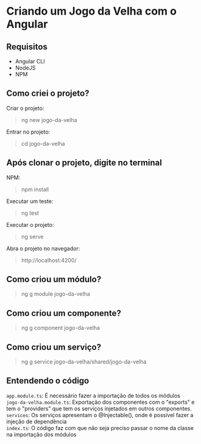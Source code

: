 # Criando um Jogo da Velha com o Angular

## Requisitos
- Angular CLI
- NodeJS
- NPM

## Como criei o projeto?
Criar o projeto:
>ng new jogo-da-velha

Entrar no projeto:
>cd jogo-da-velha

## Após clonar o projeto, digite no terminal
NPM:
>npm install

Executar um teste:
>ng test

Executar o projeto:
>ng serve

Abra o projeto no navegador:
>http://localhost:4200/

## Como criou um módulo?
>ng g module jogo-da-velha

## Como criou um componente?
>ng g component jogo-da-velha

## Como criou um serviço?
>ng g service jogo-da-velha/shared/jogo-da-velha

## Entendendo o código
`app.module.ts`: É necessário fazer a importação de todos os módulos <br>
`jogo-da-velha.module.ts`: Exportação dos componentes com o "exports" e tem o "providers" que tem os serviços injetados em outros componentes. <br>
`services`: Os serviços apresentam o @Injectable(), onde é possível fazer a injeção de dependência <br>
`index.ts`: O código faz com que não seja preciso passar o nome da classe na importação dos módulos <br>
